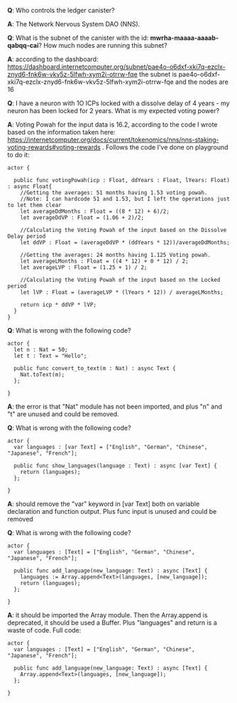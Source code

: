 **Q**: Who controls the ledger canister?

**A**: The Network Nervous System DAO (NNS).

**Q**: What is the subnet of the canister with the id: **mwrha-maaaa-aaaab-qabqq-cai**? How much nodes are running this subnet?  

**A**: according to the dashboard: https://dashboard.internetcomputer.org/subnet/pae4o-o6dxf-xki7q-ezclx-znyd6-fnk6w-vkv5z-5lfwh-xym2i-otrrw-fqe the subnet is pae4o-o6dxf-xki7q-ezclx-znyd6-fnk6w-vkv5z-5lfwh-xym2i-otrrw-fqe and the nodes are 16

**Q**: I have a neuron with 1O ICPs locked with a dissolve delay of 4 years - my neuron has been locked for 2 years. What is my expected voting power?

**A**: Voting Powah for the input data is 16.2, according to the code I wrote based on the information taken here: https://internetcomputer.org/docs/current/tokenomics/nns/nns-staking-voting-rewards#voting-rewards . Follows the code I've done on playground to do it:

```motoko
actor {
  
  public func votingPowah(icp : Float, ddYears : Float, lYears: Float) : async Float{
    //Getting the averages: 51 months having 1.53 voting powah.
    //Note: I can hardcode 51 and 1.53, but I left the operations just to let them clear
    let averageDdMonths : Float = ((8 * 12) + 6)/2;
    let averageDdVP : Float = (1.06 + 2)/2;

    //Calculating the Voting Powah of the input based on the Dissolve Delay period
    let ddVP : Float = (averageDdVP * (ddYears * 12))/averageDdMonths;
    
    //Getting the averages: 24 months having 1.125 Voting powah.
    let averageLMonths : Float = ((4 * 12) + 0 * 12) / 2;
    let averageLVP : Float = (1.25 + 1) / 2;

    //Calculating the Voting Powah of the input based on the Locked period
    let lVP : Float = (averageLVP * (lYears * 12)) / averageLMonths;

    return icp * ddVP * lVP;
  }
}
```

**Q**: What is wrong with the following code?
```motoko
actor {
  let n : Nat = 50;
  let t : Text = "Hello";

  public func convert_to_text(m : Nat) : async Text {
    Nat.toText(m);
  };
 
}
```

**A**: the error is that "Nat" module has not been imported, and plus "n" and "t" are unused and could be removed.

**Q**: What is wrong with the following code?
```motoko
actor {
  var languages : [var Text] = ["English", "German", "Chinese", "Japanese", "French"];

  public func show_languages(language : Text) : async [var Text] {
    return (languages);
  };
 
}
```
**A**: should remove the "var" keyword in [var Text] both on variable declaration and function output. Plus func input is unused and could be removed

**Q**: What is wrong with the following code?
```motoko
actor {
  var languages : [Text] = ["English", "German", "Chinese", "Japanese", "French"];

  public func add_language(new_language: Text) : async [Text] {
    languages := Array.append<Text>(languages, [new_language]);
    return (languages);
  };
 
}
```

**A**: it should be imported the Array module. Then the Array.append is deprecated, it should be used a Buffer. Plus "languages" and return is a waste of code. Full code:
```motoko
actor {
  var languages : [Text] = ["English", "German", "Chinese", "Japanese", "French"];

  public func add_language(new_language: Text) : async [Text] {
    Array.append<Text>(languages, [new_language]);
  };
 
}
```